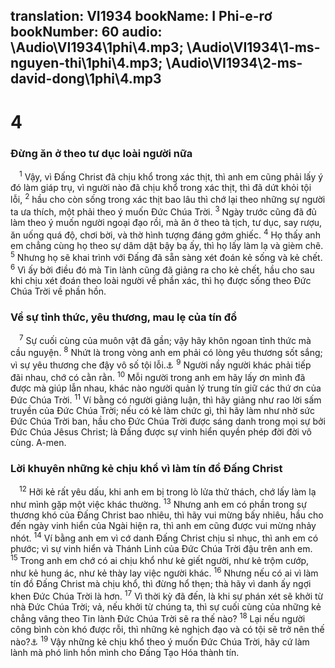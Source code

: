 translation: VI1934
bookName: I Phi-e-rơ 
bookNumber: 60
audio: \Audio\VI1934\1phi\4.mp3; \Audio\VI1934\1-ms-nguyen-thi\1phi\4.mp3; \Audio\VI1934\2-ms-david-dong\1phi\4.mp3
-------

<div class="title"><h1>4</h1><h3>Đừng ăn ở theo tư dục loài người nữa</h3></div>
<span class="verse 1phi_4_1"> <sup>1</sup> Vậy, vì Đấng Christ đã chịu khổ trong xác thịt, thì anh em cũng phải lấy ý đó làm giáp trụ, vì người nào đã chịu khổ trong xác thịt, thì đã dứt khỏi tội lỗi, </span>
<span class="verse 1phi_4_2"><sup>2</sup> hầu cho còn sống trong xác thịt bao lâu thì chớ lại theo những sự người ta ưa thích, một phải theo ý muốn Đức Chúa Trời. </span>
<span class="verse 1phi_4_3"><sup>3</sup> Ngày trước cũng đã đủ làm theo ý muốn người ngoại đạo rồi, mà ăn ở theo tà tịch, tư dục, say rượu, ăn uống quá độ, chơi bời, và thờ hình tượng đáng gớm ghiếc. </span>
<span class="verse 1phi_4_4"><sup>4</sup> Họ thấy anh em chẳng cùng họ theo sự dâm dật bậy bạ ấy, thì họ lấy làm lạ và gièm chê. </span>
<span class="verse 1phi_4_5"><sup>5</sup> Nhưng họ sẽ khai trình với Đấng đã sẵn sàng xét đoán kẻ sống và kẻ chết. </span>
<span class="verse 1phi_4_6"><sup>6</sup> Vì ấy bởi điều đó mà Tin lành cũng đã giảng ra cho kẻ chết, hầu cho sau khi chịu xét đoán theo loài người về phần xác, thì họ được sống theo Đức Chúa Trời về phần hồn. <br/></span>
<div class="title"><h3>Về sự tỉnh thức, yêu thương, mau lẹ của tín đồ</h3></div>
<span class="verse 1phi_4_7"> <sup>7</sup> Sự cuối cùng của muôn vật đã gần; vậy hãy khôn ngoan tỉnh thức mà cầu nguyện. </span>
<span class="verse 1phi_4_8"><sup>8</sup> Nhứt là trong vòng anh em phải có lòng yêu thương sốt sắng; vì sự yêu thương che đậy vô số tội lỗi.<a data-toggle="tooltip" data-placement="bottom" title="Ch 10:12 ">⚓</a></span>
<span class="verse 1phi_4_9"><sup>9</sup> Người nầy người khác phải tiếp đãi nhau, chớ có cằn rằn. </span>
<span class="verse 1phi_4_10"><sup>10</sup> Mỗi người trong anh em hãy lấy ơn mình đã được mà giúp lẫn nhau, khác nào người quản lý trung tín giữ các thứ ơn của Đức Chúa Trời. </span>
<span class="verse 1phi_4_11"><sup>11</sup> Ví bằng có người giảng luận, thì hãy giảng như rao lời sấm truyền của Đức Chúa Trời; nếu có kẻ làm chức gì, thì hãy làm như nhờ sức Đức Chúa Trời ban, hầu cho Đức Chúa Trời được sáng danh trong mọi sự bởi Đức Chúa Jêsus Christ; là Đấng được sự vinh hiển quyền phép đời đời vô cùng. A-men. <br/></span>
<div class="title"><h3>Lời khuyên những kẻ chịu khổ vì làm tín đồ Đấng Christ</h3></div>
<span class="verse 1phi_4_12"> <sup>12</sup> Hỡi kẻ rất yêu dấu, khi anh em bị trong lò lửa thử thách, chớ lấy làm lạ như mình gặp một việc khác thường. </span>
<span class="verse 1phi_4_13"><sup>13</sup> Nhưng anh em có phần trong sự thương khó của Đấng Christ bao nhiêu, thì hãy vui mừng bấy nhiêu, hầu cho đến ngày vinh hiển của Ngài hiện ra, thì anh em cũng được vui mừng nhảy nhót. </span>
<span class="verse 1phi_4_14"><sup>14</sup> Ví bằng anh em vì cớ danh Đấng Christ chịu sỉ nhục, thì anh em có phước; vì sự vinh hiển và Thánh Linh của Đức Chúa Trời đậu trên anh em. </span>
<span class="verse 1phi_4_15"><sup>15</sup> Trong anh em chớ có ai chịu khổ như kẻ giết người, như kẻ trộm cướp, như kẻ hung ác, như kẻ thày lay việc người khác. </span>
<span class="verse 1phi_4_16"><sup>16</sup> Nhưng nếu có ai vì làm tín đồ Đấng Christ mà chịu khổ, thì đừng hổ thẹn; thà hãy vì danh ấy ngợi khen Đức Chúa Trời là hơn. </span>
<span class="verse 1phi_4_17"><sup>17</sup> Vì thời kỳ đã đến, là khi sự phán xét sẽ khởi từ nhà Đức Chúa Trời; vả, nếu khởi từ chúng ta, thì sự cuối cùng của những kẻ chẳng vâng theo Tin lành Đức Chúa Trời sẽ ra thế nào? </span>
<span class="verse 1phi_4_18"><sup>18</sup> Lại nếu người công bình còn khó được rỗi, thì những kẻ nghịch đạo và có tội sẽ trở nên thế nào?<a data-toggle="tooltip" data-placement="bottom" title="Ch 11:31">⚓</a></span>
<span class="verse 1phi_4_19"><sup>19</sup> Vậy những kẻ chịu khổ theo ý muốn Đức Chúa Trời, hãy cứ làm lành mà phó linh hồn mình cho Đấng Tạo Hóa thành tín. <br/></span>
